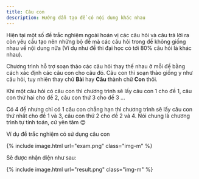 ```yaml
---
title: Câu con
description: Hướng dẫn tạo đề có nội dung khác nhau
---
```


Hiện tại một số đề trắc nghiệm ngoài hoán vị các câu hỏi và câu trả lời ra còn yêu cầu tạo nên những bộ đề mà các câu hỏi trong đề không giống nhau về nội dung nữa (Ví dụ như đề thi đại học có tới 80% câu hỏi là khác nhau). 

Chương trình hỗ trợ soạn thảo các câu hỏi thay thế nhau ở mỗi đề bằng cách xác định các câu con cho câu đó. Câu con thì soạn thảo giống y như câu hỏi, tuy nhiên thay chữ **Bài** hay **Câu** thành chữ **Con** thôi.

Khi một câu hỏi có câu con thì chương trình sẽ lấy câu con 1 cho đề 1, câu con thứ hai cho đề 2, câu con thứ 3 cho đề 3 …

Có 4 đề nhưng chỉ có 1 câu con chẳng hạn thì chương trình sẽ lấy câu con thứ nhất cho đề 1 và 3, câu con thứ 2 cho đề 2 và 4. Nói chung là chương trình tự tính toán, cứ yên tâm 😊

Ví dụ đề trắc nghiệm có sử dụng câu con

{% include image.html url="exam.png" class="img-m" %}

Sẽ được nhận diện như sau:

{% include image.html url="result.png" class="img-m" %}